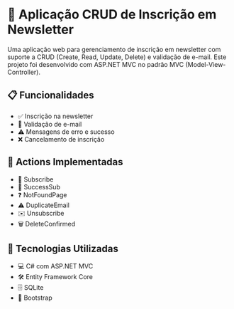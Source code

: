 # 📨 Aplicação CRUD de Inscrição em Newsletter

Uma aplicação web para gerenciamento de inscrição em newsletter com suporte a CRUD (Create, Read, Update, Delete) e validação de e-mail. Este projeto foi desenvolvido com ASP.NET MVC no padrão MVC (Model-View-Controller).

## 📋 Funcionalidades
- ✅ Inscrição na newsletter
- 🚫 Validação de e-mail
- ⚠️ Mensagens de erro e sucesso
- ❌ Cancelamento de inscrição

## 🔄 Actions Implementadas
- 📩 Subscribe
- 🎊 SuccessSub
- ❓ NotFoundPage
- ⚠️ DuplicateEmail
- ✉️ Unsubscribe
- 🗑️ DeleteConfirmed

## 🚀 Tecnologias Utilizadas
- 💻 C# com ASP.NET MVC
- 🛠️ Entity Framework Core
- 🗄️ SQLite
- 🎨 Bootstrap
